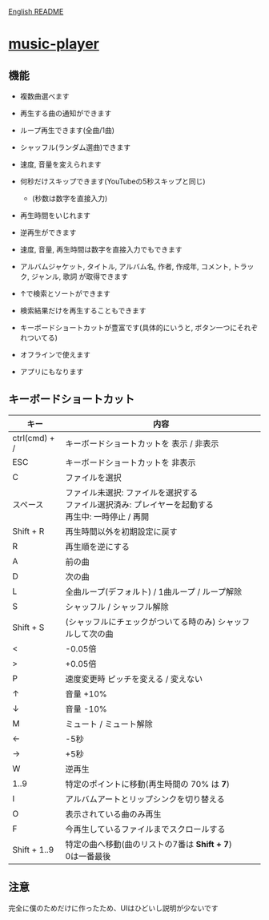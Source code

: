 [English README](./README-en.md)
# [music-player](https://wswsans.github.io/music-player/)
## 機能
<!-- * ほぼYouTubeの機能を持った音楽プレイヤー -->
<!-- * オフラインでも利用できる -->
<!-- * 複数選ぶことができる -->
<!-- * アルバムアートや、作者なども取得可能 -->

* 複数曲選べます
* 再生する曲の通知ができます
* ループ再生できます(全曲/1曲)
* シャッフル(ランダム選曲)できます
* 速度, 音量を変えられます
* 何秒だけスキップできます(YouTubeの5秒スキップと同じ)
	* (秒数は数字を直接入力)
* 再生時間をいじれます
* 逆再生ができます
* 速度, 音量, 再生時間は数字を直接入力でもできます

* アルバムジャケット, タイトル, アルバム名, 作者, 作成年, コメント, トラック, ジャンル, 歌詞 が取得できます
* ↑で検索とソートができます
* 検索結果だけを再生することもできます

* キーボードショートカットが豊富です(具体的にいうと, ボタン一つにそれぞれついてる)
* オフラインで使えます
* アプリにもなります

<!-- ## 使い方 -->
<!-- ![使い方を説明している写真](https://user-images.githubusercontent.com/32955729/127734019-9813b1e7-4add-4057-baf1-21b8f385a6a7.png) -->


## キーボードショートカット
| キー | 内容 |
| - | - |
| ctrl(cmd) + / | キーボードショートカットを 表示 / 非表示 |
| ESC | キーボードショートカットを 非表示 |
| C | ファイルを選択 |
| スペース | ファイル未選択: ファイルを選択する<br>ファイル選択済み: プレイヤーを起動する<br>再生中: 一時停止 / 再開 |
| Shift + R | 再生時間以外を初期設定に戻す |
| R | 再生順を逆にする |
| A | 前の曲 |
| D | 次の曲 |
| L | 全曲ループ(デフォルト) / 1曲ループ / ループ解除 |
| S | シャッフル / シャッフル解除 |
| Shift + S | (シャッフルにチェックがついてる時のみ) シャッフルして次の曲 |
| < | -0.05倍 |
| > | +0.05倍 |
| P | 速度変更時 ピッチを変える / 変えない |
| ↑ | 音量 +10% |
| ↓ | 音量 -10% |
| M | ミュート / ミュート解除 |
| ← | -5秒 |
| → | +5秒 |
| W | 逆再生 |
| 1..9 | 特定のポイントに移動(再生時間の 70% は <strong>7</strong>) |
| I | アルバムアートとリップシンクを切り替える |
| O | 表示されている曲のみ再生 |
| F | 今再生しているファイルまでスクロールする |
| Shift + 1..9 | 特定の曲へ移動(曲のリストの7番は <strong>Shift + 7</strong>)<br>0は一番最後 |


## 注意
完全に僕のためだけに作ったため、UIはひどいし説明が少ないです
